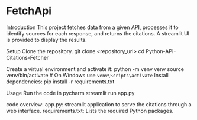 # FetchApi

Introduction
This project fetches data from a given API, processes it to identify sources for each response, and returns the citations. A  streamlit  UI is provided to display the results.


Setup
Clone the repository.
git clone <repository_url>
cd Python-API-Citations-Fetcher


Create a virtual environment and activate it:
python -m venv venv
source venv/bin/activate  # On Windows use `venv\Scripts\activate`
Install dependencies:
pip install -r requirements.txt


Usage
Run the code in pycharm
streamlit run app.py


code overview:
app.py: streamlit application to serve the citations through a web interface.
requirements.txt: Lists the required Python packages.
